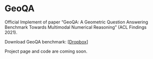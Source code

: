 # GeoQA
Official Implement of paper “GeoQA: A Geometric Question Answering Benchmark Towards Multimodal Numerical Reasoning” (ACL Findings 2021).

Download GeoQA benchmark: [<a href="https://www.dropbox.com/sh/9euqc78dvz6a01e/AAAabmDL1Dd8_2dx1wSJSi8Fa?dl=0">Dropbox</a>]

Project page and code are coming soon.
